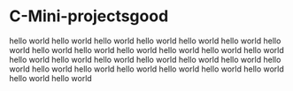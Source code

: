 # C-Mini-projectsgood
hello world
hello world
hello world
hello world
hello world
hello world
hello world
hello world
hello world
hello world
hello world
hello world
hello world
hello world
hello world
hello world
hello world
hello world
hello world
hello world
hello world
hello world
hello world
hello world
hello world
hello world
hello world
hello world
